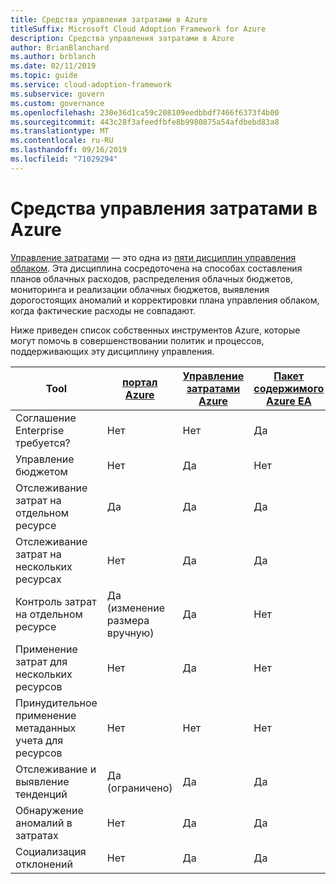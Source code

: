 ```yaml
---
title: Средства управления затратами в Azure
titleSuffix: Microsoft Cloud Adoption Framework for Azure
description: Средства управления затратами в Azure
author: BrianBlanchard
ms.author: brblanch
ms.date: 02/11/2019
ms.topic: guide
ms.service: cloud-adoption-framework
ms.subservice: govern
ms.custom: governance
ms.openlocfilehash: 230e36d1ca59c208109eedbbdf7466f6373f4b00
ms.sourcegitcommit: 443c28f3afeedfbfe8b9980875a54afdbebd83a8
ms.translationtype: MT
ms.contentlocale: ru-RU
ms.lasthandoff: 09/16/2019
ms.locfileid: "71029294"
---
```

# <a name="cost-management-tools-in-azure"></a>Средства управления затратами в Azure

[Управление затратами](./index.md) — это одна из [пяти дисциплин управления облаком](../governance-disciplines.md). Эта дисциплина сосредоточена на способах составления планов облачных расходов, распределения облачных бюджетов, мониторинга и реализации облачных бюджетов, выявления дорогостоящих аномалий и корректировки плана управления облаком, когда фактические расходы не совпадают.

Ниже приведен список собственных инструментов Azure, которые могут помочь в совершенствовании политик и процессов, поддерживающих эту дисциплину управления.

| Tool | [портал Azure](https://azure.microsoft.com/features/azure-portal)  | [Управление затратами Azure](https://docs.microsoft.com/azure/cost-management/overview-cost-mgt)  | [Пакет содержимого Azure EA](https://docs.microsoft.com/power-bi/service-connect-to-azure-enterprise)  | [Политика Azure](https://docs.microsoft.com/azure/governance/policy/overview) |
|---------|---------|---------|---------|---------|
|Соглашение Enterprise требуется?     | Нет         | Нет         | Да         | Нет         |
|Управление бюджетом     | Нет         | Да         | Нет         | Да         |
|Отслеживание затрат на отдельном ресурсе    | Да         | Да         | Да         | Нет         |
|Отслеживание затрат на нескольких ресурсах    | Нет         | Да        | Да         | Нет         |
|Контроль затрат на отдельном ресурсе     | Да (изменение размера вручную)         | Да         | Нет         | Да         |
|Применение затрат для нескольких ресурсов    | Нет         | Да         | Нет         | Да         |
|Принудительное применение метаданных учета для ресурсов    | Нет         | Нет         | Нет         | Да         |
|Отслеживание и выявление тенденций     | Да (ограничено)         | Да        | Да         | Нет         |
|Обнаружение аномалий в затратах     | Нет         | Да        | Да         | Нет        |
|Социализация отклонений     | Нет        | Да        | Да        | Нет        |
